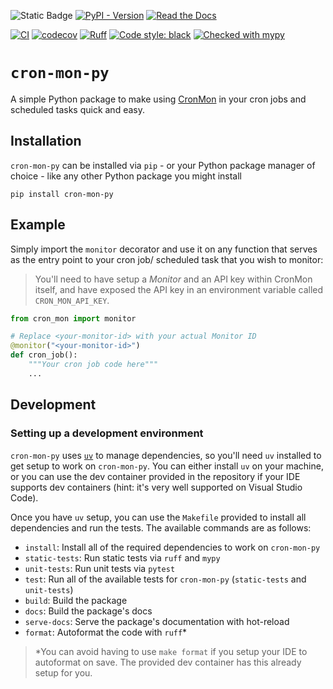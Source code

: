 ![Static Badge](https://img.shields.io/badge/Python-3.9_%7C_3.10_%7C_3.11_%7C_3.12-blue?logo=python&logoColor=white)
[![PyPI - Version](https://img.shields.io/pypi/v/cron-mon-py)](https://pypi.org/project/cron-mon-py/)
[![Read the Docs](https://img.shields.io/readthedocs/cron-mon-py)](https://cron-mon-py.readthedocs.io)

[![CI](https://github.com/cron-mon-io/cron-mon-py/actions/workflows/ci.yml/badge.svg)](https://github.com/cron-mon-io/cron-mon-py/actions/workflows/ci.yml)
[![codecov](https://codecov.io/gh/cron-mon-io/cron-mon-py/graph/badge.svg?token=EBVN9A4223)](https://codecov.io/gh/cron-mon-io/cron-mon-py)
[![Ruff](https://img.shields.io/endpoint?url=https://raw.githubusercontent.com/astral-sh/ruff/main/assets/badge/v2.json)](https://github.com/astral-sh/ruff)
[![Code style: black](https://img.shields.io/badge/code%20style-black-000000.svg)](https://github.com/psf/black)
[![Checked with mypy](http://www.mypy-lang.org/static/mypy_badge.svg)](http://mypy-lang.org/)

# `cron-mon-py`

A simple Python package to make using [CronMon](https://github.com/cron-mon-io) in your cron jobs and scheduled tasks quick and easy.


## Installation

`cron-mon-py` can be installed via `pip` - or your Python package manager of choice - like any other Python package you might install

```console
pip install cron-mon-py
```

## Example

Simply import the `monitor` decorator and use it on any function that serves as the entry point to your cron job/ scheduled task that you wish to monitor:

> You'll need to have setup a _Monitor_ and an API key within CronMon itself, and have exposed the API key in an environment variable called `CRON_MON_API_KEY`.

```python
from cron_mon import monitor

# Replace <your-monitor-id> with your actual Monitor ID
@monitor("<your-monitor-id>")
def cron_job():
    """Your cron job code here"""
    ...
```

## Development

### Setting up a development environment

`cron-mon-py` uses [`uv`](https://docs.astral.sh/uv/) to manage dependencies, so you'll need `uv` installed to get setup to work on `cron-mon-py`. You can either install `uv` on your machine, or you can use the dev container provided in the repository if your IDE supports dev containers (hint: it's very well supported on Visual Studio Code).

Once you have `uv` setup, you can use the `Makefile` provided to install all dependencies and run the tests. The available commands are as follows:

* `install`: Install all of the required dependencies to work on `cron-mon-py`
* `static-tests`: Run static tests via `ruff` and `mypy`
* `unit-tests`: Run unit tests via `pytest`
* `test`: Run all of the available tests for `cron-mon-py` (`static-tests` and `unit-tests`)
* `build`: Build the package
* `docs`: Build the package's docs
* `serve-docs`: Serve the package's documentation with hot-reload
* `format`: Autoformat the code with `ruff`*

> *You can avoid having to use `make format` if you setup your IDE to autoformat on save. The provided dev container has this already setup for you.
